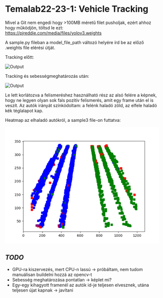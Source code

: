 # Temalab22-23-1: Vehicle Tracking

Mivel a Git nem engedi hogy >100MB méretű filet pusholjak, ezért ahhoz hogy működjön, töltsd le ezt: https://pjreddie.com/media/files/yolov3.weights 

A sample.py fileban a model_file_path változó helyére írd be az előző .weights file elérési útját.

Tracking előtt:

![Output](md_files/sampleOutputGif.gif)


Tracking és sebességmeghatározás után:

![Output](md_files/sampleOutputGifTracking.gif)

Le lett korlátozva a felismeréshez használható rész az alsó felére a képnek, hogy ne legyen olyan sok fals pozitív felismerés, amit egy frame után el is veszít. Az autók irányát színkódoltam: a felénk haladó zöld, az elfele haladó kék téglalapot kap.

Heatmap az elhaladó autókról, a sample3 file-on futtatva:

![Output](md_files/sample2_detections.png)

## _TODO_
- GPU-ra kiszervezés, mert CPU-n lassú &rarr; próbáltam, nem tudom manuálisan buildelni hozzá az opencv-t 
- Sebesség meghatározása pontatlan &rarr; képlet mi?
- Egy-egy kihagyott framenél az autók id-je teljesen elvesznek, utána teljesen újat kapnak &rarr; javítani
